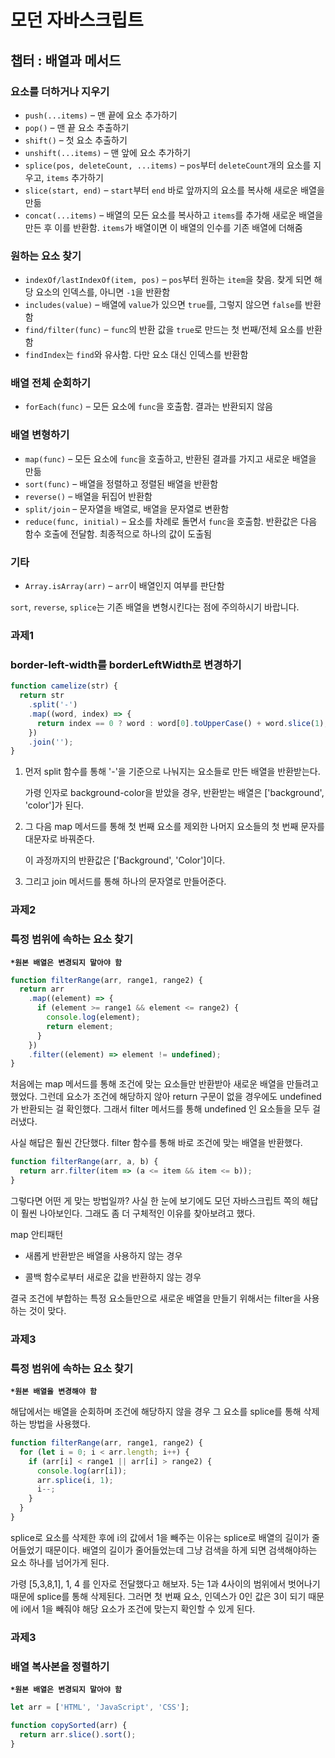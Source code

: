 # 모던 자바스크립트

## 챕터 : 배열과 메서드

### 요소를 더하거나 지우기

- `push(...items)` – 맨 끝에 요소 추가하기
- `pop()` – 맨 끝 요소 추출하기
- `shift()` – 첫 요소 추출하기
- `unshift(...items)` – 맨 앞에 요소 추가하기
- `splice(pos, deleteCount, ...items)` – `pos`부터 `deleteCount`개의 요소를 지우고, `items` 추가하기
- `slice(start, end)` – `start`부터 `end` 바로 앞까지의 요소를 복사해 새로운 배열을 만듦
- `concat(...items)` – 배열의 모든 요소를 복사하고 `items`를 추가해 새로운 배열을 만든 후 이를 반환함. `items`가 배열이면 이 배열의 인수를 기존 배열에 더해줌

### 원하는 요소 찾기

- `indexOf/lastIndexOf(item, pos)` – `pos`부터 원하는 `item`을 찾음. 찾게 되면 해당 요소의 인덱스를, 아니면 `-1`을 반환함
- `includes(value)` – 배열에 `value`가 있으면 `true`를, 그렇지 않으면 `false`를 반환함
- `find/filter(func)` – `func`의 반환 값을 `true`로 만드는 첫 번째/전체 요소를 반환함
- `findIndex`는 `find`와 유사함. 다만 요소 대신 인덱스를 반환함

### 배열 전체 순회하기

- `forEach(func)` – 모든 요소에 `func`을 호출함. 결과는 반환되지 않음

### 배열 변형하기

- `map(func)` – 모든 요소에 `func`을 호출하고, 반환된 결과를 가지고 새로운 배열을 만듦
- `sort(func)` – 배열을 정렬하고 정렬된 배열을 반환함
- `reverse()` – 배열을 뒤집어 반환함
- `split/join` – 문자열을 배열로, 배열을 문자열로 변환함
- `reduce(func, initial)` – 요소를 차례로 돌면서 `func`을 호출함. 반환값은 다음 함수 호출에 전달함. 최종적으로 하나의 값이 도출됨

### 기타

- `Array.isArray(arr)` – `arr`이 배열인지 여부를 판단함

`sort`, `reverse`, `splice`는 기존 배열을 변형시킨다는 점에 주의하시기 바랍니다.

### 과제1

### border-left-width를 borderLeftWidth로 변경하기

```js
function camelize(str) {
  return str
    .split('-')
    .map((word, index) => {
      return index == 0 ? word : word[0].toUpperCase() + word.slice(1);
    })
    .join('');
}
```

1. 먼저 split 함수를 통해 '-'을 기준으로 나눠지는 요소들로 만든 배열을 반환받는다.
   
   가령 인자로 background-color을 받았을 경우, 반환받는 배열은 ['background', 'color']가 된다.

2. 그 다음 map 메서드를 통해 첫 번째 요소를 제외한 나머지 요소들의 첫 번째 문자를 대문자로 바꿔준다.
   
   이 과정까지의 반환값은 ['Background', 'Color']이다.

3. 그리고 join 메서드를 통해 하나의 문자열로 만들어준다.

### 과제2

### 특정 범위에 속하는 요소 찾기

**`*원본 배열은 변경되지 말아야 함`**

```js
function filterRange(arr, range1, range2) {
  return arr
    .map((element) => {
      if (element >= range1 && element <= range2) {
        console.log(element);
        return element;
      }
    })
    .filter((element) => element != undefined);
}
```

처음에는 map 메서드를 통해 조건에 맞는 요소들만 반환받아 새로운 배열을 만들려고 했었다. 그런데 요소가 조건에 해당하지 않아 return 구문이 없을 경우에도 undefined가 반환되는 걸 확인했다. 그래서 filter 메서드를 통해 undefined 인 요소들을 모두 걸러냈다.

사실 해답은 훨씬 간단했다. filter 함수를 통해 바로 조건에 맞는 배열을 반환했다.

```javascript
function filterRange(arr, a, b) {
  return arr.filter(item => (a <= item && item <= b));
}
```

그렇다면 어떤 게 맞는 방법일까? 사실 한 눈에 보기에도 모던 자바스크립트 쪽의 해답이 훨씬 나아보인다. 그래도 좀 더 구체적인 이유를 찾아보려고 했다.

map 안티패턴

- 새롭게 반환받은 배열을 사용하지 않는 경우

- 콜백 함수로부터 새로운 값을 반환하지 않는 경우

결국 조건에 부합하는 특정 요소들만으로 새로운 배열을 만들기 위해서는 filter을 사용하는 것이 맞다. 

### 과제3

### 특정 범위에 속하는 요소 찾기

**`*원본 배열을 변경해야 함`**

해답에서는 배열을 순회하며 조건에 해당하지 않을 경우 그 요소를 splice를 통해 삭제하는 방법을 사용했다.

```js
function filterRange(arr, range1, range2) {
  for (let i = 0; i < arr.length; i++) {
    if (arr[i] < range1 || arr[i] > range2) {
      console.log(arr[i]);
      arr.splice(i, 1);
      i--;
    }
  }
}
```

splice로 요소를 삭제한 후에 i의 값에서 1을 빼주는 이유는 splice로 배열의 길이가 줄어들었기 때문이다. 배열의 길이가 줄어들었는데 그냥 검색을 하게 되면 검색해야하는 요소 하나를 넘어가게 된다.

가령 [5,3,8,1], 1, 4 를 인자로 전달했다고 해보자. 5는 1과 4사이의 범위에서 벗어나기 때문에 splice를 통해 삭제된다. 그러면 첫 번째 요소, 인덱스가 0인 값은 3이 되기 때문에 i에서 1을 빼줘야 해당 요소가 조건에 맞는지 확인할 수 있게 된다. 

### 과제3

### 배열 복사본을 정렬하기

 **`*원본 배열은 변경되지 말아야 함`**

```javascript
let arr = ['HTML', 'JavaScript', 'CSS'];

function copySorted(arr) {
  return arr.slice().sort();
}
```


